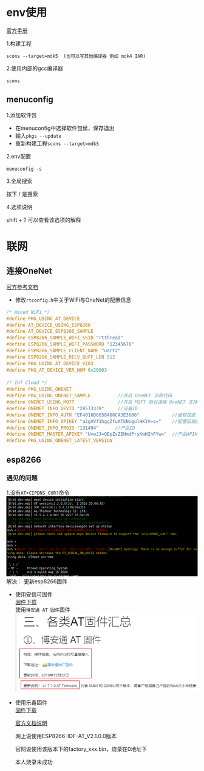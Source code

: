 # env使用

[官方手册](https://www.rt-thread.org/document/site/programming-manual/env/env/)

1.构建工程

`scons --target=mdk5  (也可以写其他编译器 例如 mdk4 IAR)`

2.使用内部的gcc编译器

`scons`

## menuconfig

1.添加软件包

* 在menuconfig中选择软件包侯，保存退出
* 输入`pkgs --update`
* 重新构建工程`scons --target=mdk5`

2.env配置

`menuconfig -s`

3.全局搜索

按下 / 是搜索

4.选项说明

shift + ? 可以查看该选项的解释

# 联网

## 连接OneNet

[官方参考文档](https://www.rt-thread.org/document/site/tutorial/qemu-network/onenet/onenet/#_1)

* 修改`rtconfig.h`中关于WiFi与OneNet的配置信息

```C
/* Wiced WiFi */
#define PKG_USING_AT_DEVICE
#define AT_DEVICE_USING_ESP8266
#define AT_DEVICE_ESP8266_SAMPLE
#define ESP8266_SAMPLE_WIFI_SSID "rtthread"
#define ESP8266_SAMPLE_WIFI_PASSWORD "12345678"
#define ESP8266_SAMPLE_CLIENT_NAME "uart2"
#define ESP8266_SAMPLE_RECV_BUFF_LEN 512
#define PKG_USING_AT_DEVICE_V203
#define PKG_AT_DEVICE_VER_NUM 0x20003

/* IoT Cloud */
#define PKG_USING_ONENET
#define PKG_USING_ONENET_SAMPLE          //开启 OneNET 示例代码
#define ONENET_USING_MQTT                //开启 MQTT 协议连接 OneNET 支持
#define ONENET_INFO_DEVID "29573339"     //设备ID
#define ONENET_INFO_AUTH "EF4016D6658466CA3E3606"            //鉴权信息
#define ONENET_INFO_APIKEY "a2gVVf1hggZfuATkNogulHK1V=s="    //配置云端创建设备时获取的 APIkey
#define ONENET_INFO_PROID "131494"      //产品ID 
#define ONENET_MASTER_APIKEY "U=wJJ=OEpZsZEHmdPrsKwH2hFYw="  //产品APIKey
#define PKG_USING_ONENET_LATEST_VERSION
```



## esp8266
### 遇见的问题
1.没有`AT+CIPDNS_CUR?`命令  
   ![error-rtthread-cipdns_cut](图片/error-rtthread-cipdns_cut.png)
解决：  更新esp8266固件  

 * 使用安信可固件  
   [固件下载](https://docs.ai-thinker.com/esp8266)  
     使用`博安通 AT 固件`固件  
     ![ai-bat](../01-单片机/图片/00-ESP/ai-bat.png) 

 * 使用乐鑫固件  
     [固件下载](https://www.espressif.com/zh-hans/support/download/at?keys=)

     [官方文档说明](https://docs.espressif.com/projects/esp-at/en/latest/AT_Binary_Lists/index.html)

     网上说使用ESP8266-IDF-AT_V2.1.0.0版本

     官网说使用该版本下的factory_xxx.bin，烧录在0地址下

     本人烧录未成功
